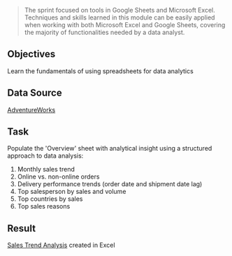 > The sprint focused on tools in Google Sheets and Microsoft Excel. Techniques and skills learned in this module can be easily applied when working with both Microsoft Excel and Google Sheets, covering the majority of functionalities needed by a data analyst.

## Objectives
Learn the fundamentals of using spreadsheets for data analytics

## Data Source
[AdventureWorks](https://docs.google.com/spreadsheets/d/1xDgMCw_PWapZ66JrdzMy940PzeTFxakA_ArDNOukPn4/copy) 

## Task
Populate the 'Overview' sheet with analytical insight using a structured approach to data analysis:
1. Monthly sales trend
2. Online vs. non-online orders
3. Delivery performance trends (order date and shipment date lag)
4. Top salesperson by sales and volume
5. Top countries by sales
6. Top sales reasons

## Result
[Sales Trend Analysis](https://github.com/kornemar/Projects/blob/main/12%20Spreadsheets/Sales%20Trend%20Analysis.xlsx) created in Excel
